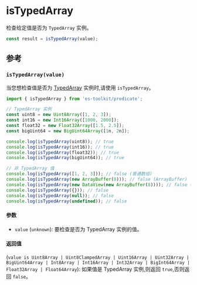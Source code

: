 # isTypedArray

检查给定值是否为 `TypedArray` 实例。

```typescript
const result = isTypedArray(value);
```

## 参考

### `isTypedArray(value)`

当您想检查值是否为 [TypedArray](https://developer.mozilla.org/en-US/docs/Web/JavaScript/Reference/Global_Objects/TypedArray) 实例时,请使用 `isTypedArray`。

```typescript
import { isTypedArray } from 'es-toolkit/predicate';

// TypedArray 实例
const uint8 = new Uint8Array([1, 2, 3]);
const int16 = new Int16Array([1000, 2000]);
const float32 = new Float32Array([1.5, 2.5]);
const bigUint64 = new BigUint64Array([1n, 2n]);

console.log(isTypedArray(uint8)); // true
console.log(isTypedArray(int16)); // true
console.log(isTypedArray(float32)); // true
console.log(isTypedArray(bigUint64)); // true

// 非 TypedArray 值
console.log(isTypedArray([1, 2, 3])); // false (普通数组)
console.log(isTypedArray(new ArrayBuffer(8))); // false (ArrayBuffer)
console.log(isTypedArray(new DataView(new ArrayBuffer(8)))); // false (DataView)
console.log(isTypedArray({})); // false
console.log(isTypedArray(null)); // false
console.log(isTypedArray(undefined)); // false
```

#### 参数

- `value` (`unknown`): 要检查是否为 TypedArray 实例的值。

#### 返回值

(`value is Uint8Array | Uint8ClampedArray | Uint16Array | Uint32Array | BigUint64Array | Int8Array | Int16Array | Int32Array | BigInt64Array | Float32Array | Float64Array`): 如果值是 TypedArray 实例,则返回 `true`,否则返回 `false`。

